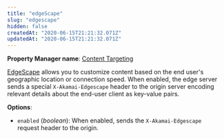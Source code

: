```yaml
---
title: "edgeScape"
slug: "edgescape"
hidden: false
createdAt: "2020-06-15T21:21:32.071Z"
updatedAt: "2020-06-15T21:21:32.071Z"
---
```

__Property Manager name__: [Content Targeting](https://control.akamai.com/wh/CUSTOMER/AKAMAI/en-US/WEBHELP/property-manager/property-manager-help/csh_lookup.html?id=PM_0043)

[EdgeScape](https://control.akamai.com/dl/customers/ESCAPE/EdgeScape_users_guide.pdf)
allows you to customize content based on the end user's geographic
location or connection speed. When enabled, the edge server sends a
special `X-Akamai-Edgescape` header to the origin server encoding
relevant details about the end-user client as key-value pairs.

__Options__:

<div class="option" markdown="1" id="edgeScape.enabled" >

- `enabled` (_boolean_): When enabled, sends the `X-Akamai-Edgescape` request header to the origin.

</div>

</div>

<div class="feature" data-feature="edgeSideIncludes" markdown="1">
